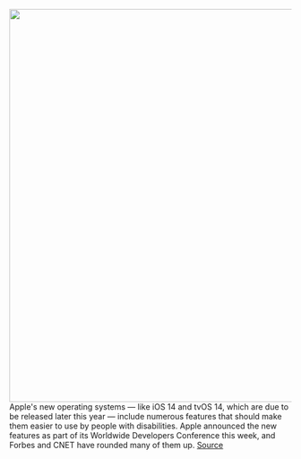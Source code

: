 <img src='https://cdn.vox-cdn.com/thumbor/kpWzMUGx5UUeoIoTglTNu-iKp-g=/0x0:2040x1360/1200x800/filters:focal(857x517:1183x843)/cdn.vox-cdn.com/uploads/chorus_image/image/66980575/akrales_190913_3666_0391.0.jpg' width='700px' /><br/>
Apple's new operating systems — like iOS 14 and tvOS 14, which are due to be released later this year — include numerous features that should make them easier to use by people with disabilities. Apple announced the new features as part of its Worldwide Developers Conference this week, and Forbes and CNET have rounded many of them up.
<a href='https://www.theverge.com/21302891/ios-14-accessibility-improvements-disabilities-hearing-blindness-motor-control'> Source <a/>
